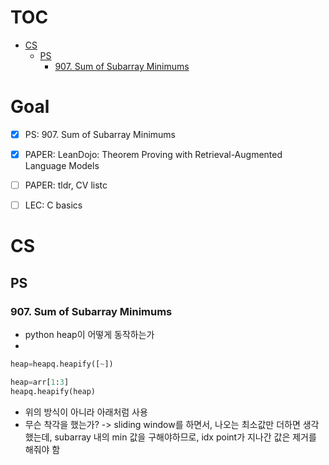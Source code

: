 # TOC
- [CS](#cs)
  * [PS](#ps)
    + [907. Sum of Subarray Minimums](#907-sum-of-subarray-minimums)


# Goal

- [x] PS: 907. Sum of Subarray Minimums
- [x] PAPER: LeanDojo: Theorem Proving with Retrieval-Augmented Language Models	
- [ ] PAPER: tldr, CV listc
- [ ] LEC: C basics


# CS
## PS
### 907. Sum of Subarray Minimums
- python heap이 어떻게 동작하는가
- 
```python
heap=heapq.heapify([~])

heap=arr[1:3]
heapq.heapify(heap)
```
- 위의 방식이 아니라 아래처럼 사용
- 무슨 착각을 했는가? -> sliding window를 하면서, 나오는 최소값만 더하면 생각했는데, subarray 내의 min 값을 구해야하므로, idx point가 지나간 값은 제거를 해줘야 함

